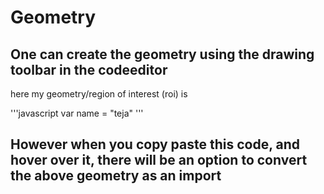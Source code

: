 # Geometry

## One can create the geometry using the drawing toolbar in the codeeditor

here my geometry/region of interest (roi) is

'''javascript
var name = "teja"
'''

## However when you copy paste this code, and hover over it, there will be an option to convert the above geometry as an import
